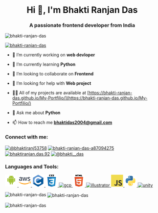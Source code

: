 <h1 align="center">Hi 👋, I'm Bhakti Ranjan Das</h1>
<h3 align="center">A passionate frontend developer from India</h3>

<p align="left"> <img src="https://komarev.com/ghpvc/?username=bhakti-ranjan-das&label=Profile%20views&color=0e75b6&style=flat" alt="bhakti-ranjan-das" /> </p>

<p align="left"> <a href="https://github.com/ryo-ma/github-profile-trophy"><img src="https://github-profile-trophy.vercel.app/?username=bhakti-ranjan-das" alt="bhakti-ranjan-das" /></a> </p>

- 🔭 I’m currently working on **web devloper**

- 🌱 I’m currently learning **Python**

- 👯 I’m looking to collaborate on **Frontend**

- 🤝 I’m looking for help with **Web project**

- 👨‍💻 All of my projects are available at [https://bhakti-ranjan-das.github.io/My-Portfilio/](https://bhakti-ranjan-das.github.io/My-Portfilio/)

- 💬 Ask me about **Python**

- 📫 How to reach me **bhaktidas2004@gmail.com**

<h3 align="left">Connect with me:</h3>
<p align="left">
<a href="https://twitter.com/@bhaktiranj53758" target="blank"><img align="center" src="https://raw.githubusercontent.com/rahuldkjain/github-profile-readme-generator/master/src/images/icons/Social/twitter.svg" alt="@bhaktiranj53758" height="30" width="40" /></a>
<a href="https://linkedin.com/in/bhakti-ranjan-das-a87094275" target="blank"><img align="center" src="https://raw.githubusercontent.com/rahuldkjain/github-profile-readme-generator/master/src/images/icons/Social/linked-in-alt.svg" alt="bhakti-ranjan-das-a87094275" height="30" width="40" /></a>
<a href="https://fb.com/bhaktiranjan.das.92" target="blank"><img align="center" src="https://raw.githubusercontent.com/rahuldkjain/github-profile-readme-generator/master/src/images/icons/Social/facebook.svg" alt="bhaktiranjan.das.92" height="30" width="40" /></a>
<a href="https://instagram.com/@bhakti__das" target="blank"><img align="center" src="https://raw.githubusercontent.com/rahuldkjain/github-profile-readme-generator/master/src/images/icons/Social/instagram.svg" alt="@bhakti__das" height="30" width="40" /></a>
</p>

<h3 align="left">Languages and Tools:</h3>
<p align="left"> <a href="https://developer.android.com" target="_blank" rel="noreferrer"> <img src="https://raw.githubusercontent.com/devicons/devicon/master/icons/android/android-original-wordmark.svg" alt="android" width="40" height="40"/> </a> <a href="https://aws.amazon.com" target="_blank" rel="noreferrer"> <img src="https://raw.githubusercontent.com/devicons/devicon/master/icons/amazonwebservices/amazonwebservices-original-wordmark.svg" alt="aws" width="40" height="40"/> </a> <a href="https://www.cprogramming.com/" target="_blank" rel="noreferrer"> <img src="https://raw.githubusercontent.com/devicons/devicon/master/icons/c/c-original.svg" alt="c" width="40" height="40"/> </a> <a href="https://www.w3schools.com/css/" target="_blank" rel="noreferrer"> <img src="https://raw.githubusercontent.com/devicons/devicon/master/icons/css3/css3-original-wordmark.svg" alt="css3" width="40" height="40"/> </a> <a href="https://cloud.google.com" target="_blank" rel="noreferrer"> <img src="https://www.vectorlogo.zone/logos/google_cloud/google_cloud-icon.svg" alt="gcp" width="40" height="40"/> </a> <a href="https://www.w3.org/html/" target="_blank" rel="noreferrer"> <img src="https://raw.githubusercontent.com/devicons/devicon/master/icons/html5/html5-original-wordmark.svg" alt="html5" width="40" height="40"/> </a> <a href="https://www.adobe.com/in/products/illustrator.html" target="_blank" rel="noreferrer"> <img src="https://www.vectorlogo.zone/logos/adobe_illustrator/adobe_illustrator-icon.svg" alt="illustrator" width="40" height="40"/> </a> <a href="https://developer.mozilla.org/en-US/docs/Web/JavaScript" target="_blank" rel="noreferrer"> <img src="https://raw.githubusercontent.com/devicons/devicon/master/icons/javascript/javascript-original.svg" alt="javascript" width="40" height="40"/> </a> <a href="https://www.python.org" target="_blank" rel="noreferrer"> <img src="https://raw.githubusercontent.com/devicons/devicon/master/icons/python/python-original.svg" alt="python" width="40" height="40"/> </a> <a href="https://unity.com/" target="_blank" rel="noreferrer"> <img src="https://www.vectorlogo.zone/logos/unity3d/unity3d-icon.svg" alt="unity" width="40" height="40"/> </a> </p>

<p><img align="left" src="https://github-readme-stats.vercel.app/api/top-langs?username=bhakti-ranjan-das&show_icons=true&locale=en&layout=compact" alt="bhakti-ranjan-das" /></p>

<p>&nbsp;<img align="center" src="https://github-readme-stats.vercel.app/api?username=bhakti-ranjan-das&show_icons=true&locale=en" alt="bhakti-ranjan-das" /></p>

<p><img align="center" src="https://github-readme-streak-stats.herokuapp.com/?user=bhakti-ranjan-das&" alt="bhakti-ranjan-das" /></p>
